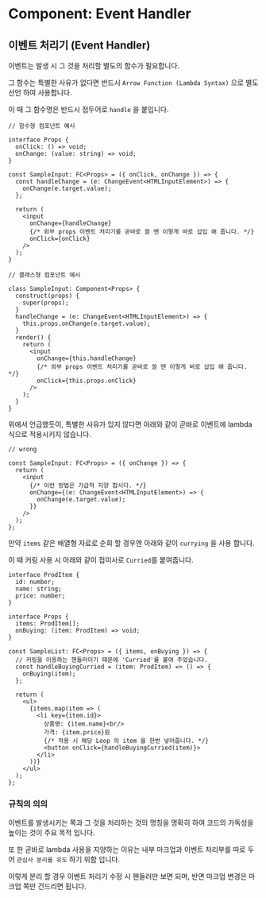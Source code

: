 # Component: Event Handler

## 이벤트 처리기 (Event Handler)

이벤트는 발생 시 그 것을 처리할 별도의 함수가 필요합니다.

그 함수는 특별한 사유가 없다면 반드시 `Arrow Function (Lambda Syntax)` 으로 별도 선언 하여 사용합니다.

이 때 그 함수명은 반드시 접두어로 `handle` 을 붙입니다.

```tsx
// 함수형 컴포넌트 예시

interface Props {
  onClick: () => void;
  onChange: (value: string) => void;
}

const SampleInput: FC<Props> = ({ onClick, onChange }) => {
  const handleChange = (e: ChangeEvent<HTMLInputElement>) => {
    onChange(e.target.value);
  };

  return (
    <input
      onChange={handleChange}
      {/* 외부 props 이벤트 처리기를 곧바로 쓸 땐 이렇게 바로 삽입 해 줍니다. */}
      onClick={onClick}
    />
  );
}
```

```tsx
// 클래스형 컴포넌트 예시

class SampleInput: Component<Props> {
  construct(props) {
    super(props);
  }
  handleChange = (e: ChangeEvent<HTMLInputElement>) => {
    this.props.onChange(e.target.value);
  }
  render() {
    return (
      <input
        onChange={this.handleChange}
        {/* 외부 props 이벤트 처리기를 곧바로 쓸 땐 이렇게 바로 삽입 해 줍니다. */}
        onClick={this.props.onClick}
      />
    );
  }
}
```

위에서 언급했듯이, 특별한 사유가 있지 않다면 아래와 같이 곧바로 이벤트에 lambda 식으로 적용시키지 않습니다.

```tsx
// wrong

const SampleInput: FC<Props> = ({ onChange }) => {
  return (
    <input
      {/* 이런 방법은 가급적 지양 합시다. */}
      onChange={(e: ChangeEvent<HTMLInputElement>) => {
        onChange(e.target.value);
      }}
    />
  );
};
```

만약 `items` 같은 배열형 자료로 순회 할 경우엔 아래와 같이 `currying` 을 사용 합니다.

이 때 커링 사용 시 아래와 같이 접미사로 `Curried`를 붙여줍니다.

```tsx
interface ProdItem {
  id: number;
  name: string;
  price: number;
}

interface Props {
  items: ProdItem[];
  onBuying: (item: ProdItem) => void;
}

const SampleList: FC<Props> = ({ items, onBuying }) => {
  // 커링을 이용하는 핸들러이기 때문에 'Curried'를 붙여 주었습니다.
  const handleBuyingCurried = (item: ProdItem) => () => {
    onBuying(item);
  };

  return (
    <ul>
      {items.map(item => (
        <li key={item.id}>
          상품명: {item.name}<br/>
          가격: {item.price}원
          {/* 적용 시 해당 Loop 의 item 을 한번 넣어줍니다. */}
          <button onClick={handleBuyingCurried(item)}>
        </li>
      ))}
    </ul>
  );
};
```

### 규칙의 의의

이벤트를 발생시키는 쪽과 그 것을 처리하는 것의 명칭을 명확히 하여 코드의 가독성을 높이는 것이 주요 목적 입니다.

또 한 곧바로 lambda 사용을 지양하는 이유는 내부 마크업과 이벤트 처리부를 따로 두어 `관심사 분리를 유도` 하기 위함 입니다.

이렇게 분리 할 경우 이벤트 처리기 수정 시 핸들러만 보면 되며, 반면 마크업 변경은 마크업 쪽만 건드리면 됩니다.
